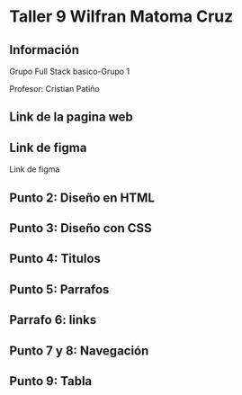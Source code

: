 <h1>Taller 9 Wilfran Matoma Cruz</h1>
<h2>Información</h2>
<p>Grupo Full Stack basico-Grupo 1</p>
<p>Profesor: Cristian Patiño</p>

<h2>Link de la pagina web</h2> 

<h2>Link de figma</h2>  

<a ref="https://www.figma.com/file/h3JTbaHWwvWJzxiEmMH9JL/Wilfran-Matoma-Cruz?type=design&node-id=0%3A1&mode=design&t=aTPSPNassyJDBq5D-1"> Link de figma<a/>

<h2>Punto 2: Diseño en HTML</h2>  
<h2>Punto 3: Diseño con CSS</h2>  
<h2>Punto 4: Titulos</h2>  
<h2>Punto 5: Parrafos</h2>  
<h2>Parrafo 6: links</h2>  
<h2>Punto 7 y 8: Navegación</h2>
<h2>Punto 9: Tabla</h2>

